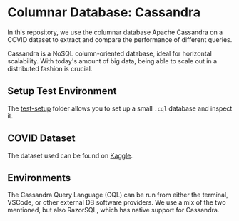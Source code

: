 # Columnar Database: Cassandra

In this repository, we use the columnar database Apache Cassandra on a COVID dataset to extract and compare the performance of different queries.

Cassandra is a NoSQL column-oriented database, ideal for horizontal scalability. With today's amount of big data, being able to scale out in a distributed fashion is crucial.

## Setup Test Environment

The [test-setup](./test-setup) folder allows you to set up a small `.cql` database and inspect it.

## COVID Dataset

The dataset used can be found on [Kaggle](https://www.kaggle.com/datasets/gauravduttakiit/covid-19).

## Environments

The Cassandra Query Language (CQL) can be run from either the terminal, VSCode, or other external DB software providers. We use a mix of the two mentioned, but also RazorSQL, which has native support for Cassandra.